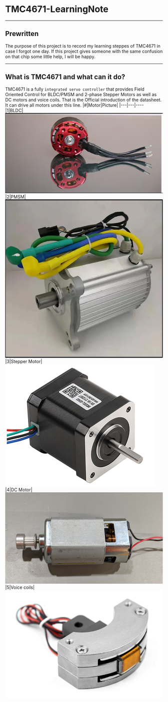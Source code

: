 # TMC4671-LearningNote
***
## Prewritten
  The purpose of this project is to record my learning steppes of TMC4671 in case I forgot one day. If this project gives someone with the same confusion on that chip some little help, I will be happy.
***
## What is TMC4671 and what can it do?
  TMC4671 is a fully `integrated servo controller` that provides Field Oriented Control for BLDC/PMSM and 2-phase Stepper Motors as well as DC motors and voice coils.
  That is the Official introduction of the datasheet.
  It can drive all motors under this line.
  |#|Motor|Picture|
|---|---|----
|1|BLDC|![image](https://github.com/WalterWFeng/TMC4671-LearningNote/blob/main/img/BLDC.png)
|2|PMSM|![image](https://github.com/WalterWFeng/TMC4671-LearningNote/blob/main/img/PMSM.png)
|3|Stepper Motor|![image](https://github.com/WalterWFeng/TMC4671-LearningNote/blob/main/img/Stepper.jpg)
|4|DC Motor|![image](https://github.com/WalterWFeng/TMC4671-LearningNote/blob/main/img/DC.png)
|5|Voice coils|![image](https://github.com/WalterWFeng/TMC4671-LearningNote/blob/main/img/Voice.jpg)

